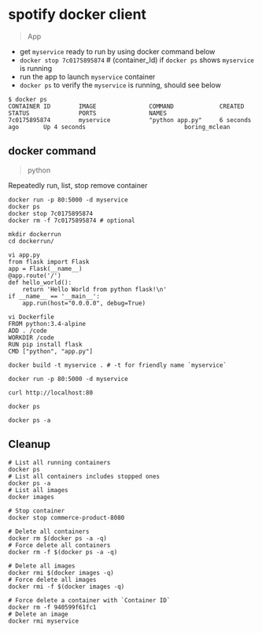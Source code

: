 # spotify docker client

> App

- get `myservice` ready to run by using docker command below
- `docker stop 7c0175895874` # (container_Id) if `docker ps` shows `myservice` is running
- run the app to launch `myservice` container
- `docker ps` to verify the `myservice` is running, should see below

```
$ docker ps
CONTAINER ID        IMAGE               COMMAND             CREATED             STATUS              PORTS               NAMES
7c0175895874        myservice           "python app.py"     6 seconds ago       Up 4 seconds                            boring_mclean
```

## docker command

> python

Repeatedly run, list, stop remove container

```
docker run -p 80:5000 -d myservice
docker ps
docker stop 7c0175895874
docker rm -f 7c0175895874 # optional
```

```
mkdir dockerrun
cd dockerrun/

vi app.py
from flask import Flask
app = Flask(__name__)
@app.route('/')
def hello_world():
    return 'Hello World from python flask!\n'
if __name__ == '__main__':
    app.run(host="0.0.0.0", debug=True)

vi Dockerfile
FROM python:3.4-alpine
ADD . /code
WORKDIR /code
RUN pip install flask
CMD ["python", "app.py"]

docker build -t myservice . # -t for friendly name `myservice`

docker run -p 80:5000 -d myservice

curl http://localhost:80

docker ps

docker ps -a
```

## Cleanup

```
# List all running containers
docker ps
# List all containers includes stopped ones
docker ps -a
# List all images
docker images

# Stop container
docker stop commerce-product-8080

# Delete all containers
docker rm $(docker ps -a -q)
# Force delete all containers
docker rm -f $(docker ps -a -q)

# Delete all images
docker rmi $(docker images -q)
# Force delete all images
docker rmi -f $(docker images -q)

# Force delete a container with `Container ID`
docker rm -f 940599f61fc1
# Delete an image
docker rmi myservice
```

